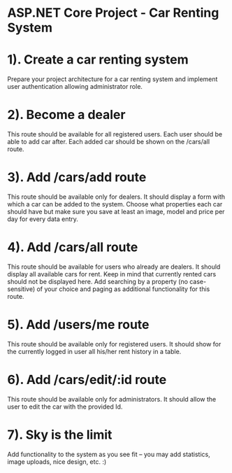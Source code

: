 # ASP.NET Core Project - Car Renting System

# 1). Create a car renting system
Prepare your project architecture for a car renting system and implement user authentication allowing administrator role.

# 2). Become a dealer
This route should be available for all registered users. Each user should be able to add car after. Each added car should be shown on the /cars/all route.

# 3). Add /cars/add route
This route should be available only for dealers. It should display a form with which a car can be added to the system. Choose what properties each car should have but make sure you save at least an image, model and price per day for every data entry.

# 4). Add /cars/all route
This route should be available for users who already are dealers. It should display all available cars for rent. Keep in mind that currently rented cars should not be displayed here. Add searching by a property (no case-sensitive) of your choice and paging as additional functionality for this route.

# 5). Add /users/me route
This route should be available only for registered users. It should show for the currently logged in user all his/her rent history in a table.

# 6). Add /cars/edit/:id route
This route should be available only for administrators. It should allow the user to edit the car with the provided Id.

# 7). Sky is the limit
Add functionality to the system as you see fit – you may add statistics, image uploads, nice design, etc. :)
